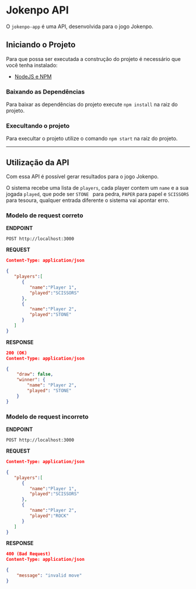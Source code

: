 # Jokenpo API

O `jokenpo-app` é uma API, desenvolvida para o jogo Jokenpo.


## Iniciando o Projeto

Para que possa ser executada a construção do projeto é necessário que você tenha instalado:

* [NodeJS e NPM](https://nodejs.org)


### Baixando as Dependências

Para baixar as dependências do projeto execute `npm install` na raiz do projeto. 

### Execultando o projeto

Para execultar o projeto utilize o comando `npm start` na raiz do projeto.

---

## Utilização da API

Com essa API é possível gerar resultados para o jogo Jokenpo.

O sistema recebe uma lista de `players`, cada player contem um `name` e a sua jogada `played`, 
que pode ser `STONE ` para pedra, 
`PAPER` para papel e `SCISSORS` para tesoura, qualquer entrada diferente o sistema vai apontar erro.  

### Modelo de request correto

**ENDPOINT**

```
POST http://localhost:3000
```

**REQUEST**

```json
Content-Type: application/json

{  
   "players":[  
      {  
         "name":"Player 1",
         "played":"SCISSORS"
      },
      {  
         "name":"Player 2",
         "played":"STONE"
      }
   ]
}
```

**RESPONSE**

```json
200 (OK)
Content-Type: application/json

{
    "draw": false,
    "winner": {
        "name": "Player 2",
        "played": "STONE"
    }
}
```

### Modelo de request incorreto

**ENDPOINT**

```
POST http://localhost:3000
```

**REQUEST**

```json
Content-Type: application/json

{  
   "players":[  
      {  
         "name":"Player 1",
         "played":"SCISSORS"
      },
      {  
         "name":"Player 2",
         "played":"ROCK"
      }
   ]
}
```

**RESPONSE**

```json
400 (Bad Request)
Content-Type: application/json

{
    "message": "invalid move"
}
```
